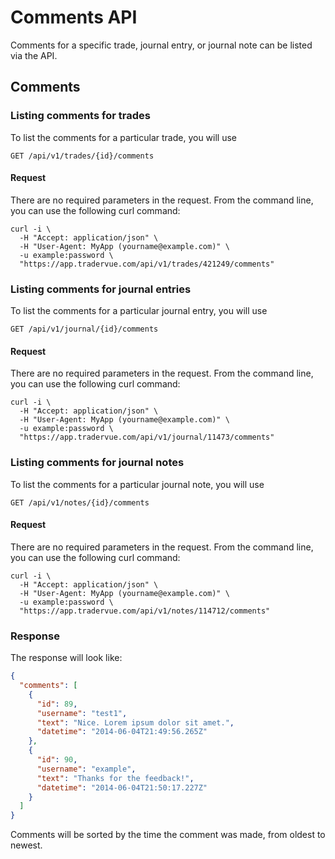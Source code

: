 Comments API
=================

Comments for a specific trade, journal entry, or journal note can be listed via the API.

Comments
-------------

### Listing comments for trades

To list the comments for a particular trade, you will use

`GET /api/v1/trades/{id}/comments`

#### Request

There are no required parameters in the request. From the command line, you can use the following curl command:

```
curl -i \
  -H "Accept: application/json" \
  -H "User-Agent: MyApp (yourname@example.com)" \
  -u example:password \
  "https://app.tradervue.com/api/v1/trades/421249/comments"
```

### Listing comments for journal entries

To list the comments for a particular journal entry, you will use

`GET /api/v1/journal/{id}/comments`

#### Request

There are no required parameters in the request. From the command line, you can use the following curl command:

```
curl -i \
  -H "Accept: application/json" \
  -H "User-Agent: MyApp (yourname@example.com)" \
  -u example:password \
  "https://app.tradervue.com/api/v1/journal/11473/comments"
```

### Listing comments for journal notes

To list the comments for a particular journal note, you will use

`GET /api/v1/notes/{id}/comments`

#### Request

There are no required parameters in the request. From the command line, you can use the following curl command:

```
curl -i \
  -H "Accept: application/json" \
  -H "User-Agent: MyApp (yourname@example.com)" \
  -u example:password \
  "https://app.tradervue.com/api/v1/notes/114712/comments"
```

### Response

The response will look like:

```json
{
  "comments": [
    {
      "id": 89,
      "username": "test1",
      "text": "Nice. Lorem ipsum dolor sit amet.",
      "datetime": "2014-06-04T21:49:56.265Z"
    },
    {
      "id": 90,
      "username": "example",
      "text": "Thanks for the feedback!",
      "datetime": "2014-06-04T21:50:17.227Z"
    }
  ]
}
```

Comments will be sorted by the time the comment was made, from oldest to newest.

